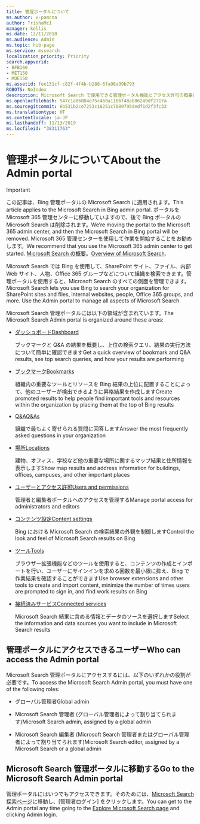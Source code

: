 ```yaml
---
title: 管理ポータルについて
ms.author: v-pamcna
author: TrishaMc1
manager: kellis
ms.date: 12/11/2018
ms.audience: Admin
ms.topic: hub-page
ms.service: mssearch
localization_priority: Priority
search.appverid:
- BFB160
- MET150
- MOE150
ms.assetid: fee131cf-c82f-4f4b-b288-6fa98a99b793
ROBOTS: NoIndex
description: Microsoft Search で使用できる管理ポータル機能とアクセス許可の概要について取り上げます
ms.openlocfilehash: 547c1a86084e75c460a1186f48ab86249df2717a
ms.sourcegitcommit: 6b531b2ce7253c16251c7089795dedf1d2f3fc33
ms.translationtype: HT
ms.contentlocale: ja-JP
ms.lasthandoff: 11/13/2019
ms.locfileid: "38311763"
---
```

# <a name="about-the-admin-portal"></a><span data-ttu-id="52d0b-103">管理ポータルについて</span><span class="sxs-lookup"><span data-stu-id="52d0b-103">About the Admin portal</span></span>

> [!IMPORTANT]
> <span data-ttu-id="52d0b-104">この記事は、Bing 管理ポータルの Microsoft Search に適用されます。</span><span class="sxs-lookup"><span data-stu-id="52d0b-104">This article applies to the Microsoft Search in Bing admin portal.</span></span> <span data-ttu-id="52d0b-105">ポータルを Microsoft 365 管理センターに移動していますので、後で Bing ポータルの Microsoft Search は削除されます。</span><span class="sxs-lookup"><span data-stu-id="52d0b-105">We’re moving the portal to the Microsoft 365 admin center, and then the Microsoft Search in Bing portal will be removed.</span></span> <span data-ttu-id="52d0b-106">Microsoft 365 管理センターを使用して作業を開始することをお勧めします。</span><span class="sxs-lookup"><span data-stu-id="52d0b-106">We recommend that you use the Microsoft 365 admin center to get started.</span></span> <span data-ttu-id="52d0b-107">[Microsoft Search の概要](overview-microsoft-search.md)。</span><span class="sxs-lookup"><span data-stu-id="52d0b-107">[Overview of Microsoft Search](overview-microsoft-search.md).</span></span>

    
<span data-ttu-id="52d0b-p102">Microsoft Search では Bing を使用して、SharePoint サイト、ファイル、内部 Web サイト、人物、Office 365 グループなどについて組織を検索できます。管理ポータルを使用すると、Microsoft Search のすべての側面を管理できます。</span><span class="sxs-lookup"><span data-stu-id="52d0b-p102">Microsoft Search lets you use Bing to search your organization for SharePoint sites and files, internal websites, people, Office 365 groups, and more. Use the Admin portal to manage all aspects of Microsoft Search.</span></span>
  
<span data-ttu-id="52d0b-110">Microsoft Search 管理ポータルには以下の領域が含まれています。</span><span class="sxs-lookup"><span data-stu-id="52d0b-110">The Microsoft Search Admin portal is organized around these areas:</span></span>
  
- [<span data-ttu-id="52d0b-111">ダッシュボード</span><span class="sxs-lookup"><span data-stu-id="52d0b-111">Dashboard</span></span>](get-insights.md)
    
    <span data-ttu-id="52d0b-112">ブックマークと Q&A の結果を概要し、上位の検索クエリ、結果の実行方法について簡単に確認できます</span><span class="sxs-lookup"><span data-stu-id="52d0b-112">Get a quick overview of bookmark and Q&A results, see top search queries, and how your results are performing</span></span>
    
- [<span data-ttu-id="52d0b-113">ブックマーク</span><span class="sxs-lookup"><span data-stu-id="52d0b-113">Bookmarks</span></span>](create-and-manage-bookmarks.md)
    
    <span data-ttu-id="52d0b-114">組織内の重要なツールとリソースを Bing 結果の上位に配置することによって、他のユーザーが検出できるように昇格結果を作成します</span><span class="sxs-lookup"><span data-stu-id="52d0b-114">Create promoted results to help people find important tools and resources within the organization by placing them at the top of Bing results</span></span>
    
- [<span data-ttu-id="52d0b-115">Q&A</span><span class="sxs-lookup"><span data-stu-id="52d0b-115">Q&As</span></span>](create-and-manage-qas.md)
    
    <span data-ttu-id="52d0b-116">組織で最もよく寄せられる質問に回答します</span><span class="sxs-lookup"><span data-stu-id="52d0b-116">Answer the most frequently asked questions in your organization</span></span>
    
- [<span data-ttu-id="52d0b-117">場所</span><span class="sxs-lookup"><span data-stu-id="52d0b-117">Locations</span></span>](add-a-location.md)
    
    <span data-ttu-id="52d0b-118">建物、オフィス、学校など他の重要な場所に関するマップ結果と住所情報を表示します</span><span class="sxs-lookup"><span data-stu-id="52d0b-118">Show map results and address information for buildings, offices, campuses, and other important places</span></span>
    
- [<span data-ttu-id="52d0b-119">ユーザーとアクセス許可</span><span class="sxs-lookup"><span data-stu-id="52d0b-119">Users and permissions</span></span>](add-users.md)
    
    <span data-ttu-id="52d0b-120">管理者と編集者ポータルへのアクセスを管理する</span><span class="sxs-lookup"><span data-stu-id="52d0b-120">Manage portal access for administrators and editors</span></span>
    
- [<span data-ttu-id="52d0b-121">コンテンツ設定</span><span class="sxs-lookup"><span data-stu-id="52d0b-121">Content settings</span></span>](content-settings.md)
    
    <span data-ttu-id="52d0b-122">Bing における Microsoft Search の検索結果の外観を制御します</span><span class="sxs-lookup"><span data-stu-id="52d0b-122">Control the look and feel of Microsoft Search results on Bing</span></span>
    
- [<span data-ttu-id="52d0b-123">ツール</span><span class="sxs-lookup"><span data-stu-id="52d0b-123">Tools</span></span>](admin-portal-tools.md)
    
    <span data-ttu-id="52d0b-124">ブラウザー拡張機能などのツールを使用すると、コンテンツの作成とインポートを行い、ユーザーにサインインを求める回数を最小限に抑え、Bing で作業結果を確認することができます</span><span class="sxs-lookup"><span data-stu-id="52d0b-124">Use browser extensions and other tools to create and import content, minimize the number of times users are prompted to sign in, and find work results on Bing</span></span>
    
- [<span data-ttu-id="52d0b-125">接続済みサービス</span><span class="sxs-lookup"><span data-stu-id="52d0b-125">Connected services</span></span>](connected-services.md)
    
    <span data-ttu-id="52d0b-126">Microsoft Search 結果に含める情報とデータのソースを選択します</span><span class="sxs-lookup"><span data-stu-id="52d0b-126">Select the information and data sources you want to include in Microsoft Search results</span></span>
    
## <a name="who-can-access-the-admin-portal"></a><span data-ttu-id="52d0b-127">管理ポータルにアクセスできるユーザー</span><span class="sxs-lookup"><span data-stu-id="52d0b-127">Who can access the Admin portal</span></span>

<span data-ttu-id="52d0b-128">Microsoft Search 管理ポータルにアクセスするには、以下のいずれかの役割が必要です。</span><span class="sxs-lookup"><span data-stu-id="52d0b-128">To access the Microsoft Search Admin portal, you must have one of the following roles:</span></span>
  
- <span data-ttu-id="52d0b-129">グローバル管理者</span><span class="sxs-lookup"><span data-stu-id="52d0b-129">Global admin</span></span>
    
- <span data-ttu-id="52d0b-130">Microsoft Search 管理者 (グローバル管理者によって割り当てられます)</span><span class="sxs-lookup"><span data-stu-id="52d0b-130">Microsoft Search admin, assigned by a global admin</span></span>
    
- <span data-ttu-id="52d0b-131">Microsoft Search 編集者 (Microsoft Search 管理者またはグローバル管理者によって割り当てられます)</span><span class="sxs-lookup"><span data-stu-id="52d0b-131">Microsoft Search editor, assigned by a Microsoft Search or a global admin</span></span>
    
## <a name="go-to-the-microsoft-search-admin-portal"></a><span data-ttu-id="52d0b-132">Microsoft Search 管理ポータルに移動する</span><span class="sxs-lookup"><span data-stu-id="52d0b-132">Go to the Microsoft Search Admin portal</span></span>

<span data-ttu-id="52d0b-133">管理ポータルにはいつでもアクセスできます。そのためには、[Microsoft Search 探索ページ](https://www.bing.com/business/explore)に移動し、[管理者ログイン] をクリックします。</span><span class="sxs-lookup"><span data-stu-id="52d0b-133">You can get to the Admin portal any time going to the [Explore Microsoft Search page](https://www.bing.com/business/explore) and clicking Admin login.</span></span> 